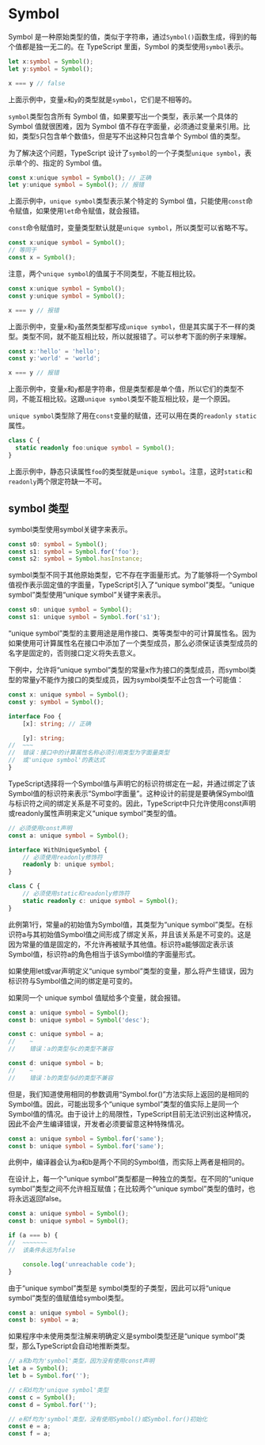 # Symbol

Symbol 是一种原始类型的值，类似于字符串，通过`Symbol()`函数生成，得到的每个值都是独一无二的。在 TypeScript 里面，Symbol 的类型使用`symbol`表示。

```typescript
let x:symbol = Symbol();
let y:symbol = Symbol();

x === y // false
```

上面示例中，变量`x`和`y`的类型就是`symbol`，它们是不相等的。

`symbol`类型包含所有 Symbol 值，如果要写出一个类型，表示某一个具体的 Symbol 值就很困难，因为 Symbol 值不存在字面量，必须通过变量来引用。比如，类型`5`只包含单个数值`5`，但是写不出这种只包含单个 Symbol 值的类型。

为了解决这个问题，TypeScript 设计了`symbol`的一个子类型`unique symbol`，表示单个的、指定的 Symbol 值。

```typescript
const x:unique symbol = Symbol(); // 正确
let y:unique symbol = Symbol(); // 报错
```

上面示例中，`unique symbol`类型表示某个特定的 Symbol 值，只能使用`const`命令赋值，如果使用`let`命令赋值，就会报错。

`const`命令赋值时，变量类型默认就是`unique symbol`，所以类型可以省略不写。

```typescript
const x:unique symbol = Symbol(); 
// 等同于
const x = Symbol();
```

注意，两个`unique symbol`的值属于不同类型，不能互相比较。

```typescript
const x:unique symbol = Symbol();
const y:unique symbol = Symbol();

x === y // 报错
```

上面示例中，变量`x`和`y`虽然类型都写成`unique symbol`，但是其实属于不一样的类型。类型不同，就不能互相比较，所以就报错了。可以参考下面的例子来理解。

```typescript
const x:'hello' = 'hello';
const y:'world' = 'world';

x === y // 报错
```

上面示例中，变量`x`和`y`都是字符串，但是类型都是单个值，所以它们的类型不同，不能互相比较。这跟`unique symbol`类型不能互相比较，是一个原因。

`unique symbol`类型除了用在`const`变量的赋值，还可以用在类的`readonly static`属性。

```typescript
class C {
  static readonly foo:unique symbol = Symbol();
}
```

上面示例中，静态只读属性`foo`的类型就是`unique symbol`。注意，这时`static`和`readonly`两个限定符缺一不可。

## symbol 类型

symbol类型使用symbol关键字来表示。

```typescript
const s0: symbol = Symbol();
const s1: symbol = Symbol.for('foo');
const s2: symbol = Symbol.hasInstance;
```

symbol类型不同于其他原始类型，它不存在字面量形式。为了能够将一个Symbol值视作表示固定值的字面量，TypeScript引入了“unique symbol”类型。“unique symbol”类型使用“unique symbol”关键字来表示。

```typescript
const s0: unique symbol = Symbol();
const s1: unique symbol = Symbol.for('s1');
```

“unique symbol”类型的主要用途是用作接口、类等类型中的可计算属性名。因为如果使用可计算属性名在接口中添加了一个类型成员，那么必须保证该类型成员的名字是固定的，否则接口定义将失去意义。

下例中，允许将“unique symbol”类型的常量x作为接口的类型成员，而symbol类型的常量y不能作为接口的类型成员，因为symbol类型不止包含一个可能值：

```typescript
const x: unique symbol = Symbol();
const y: symbol = Symbol();

interface Foo {
    [x]: string; // 正确

    [y]: string;
//  ~~~
//  错误：接口中的计算属性名称必须引用类型为字面量类型
//  或'unique symbol'的表达式
}
```

TypeScript选择将一个Symbol值与声明它的标识符绑定在一起，并通过绑定了该Symbol值的标识符来表示“Symbol字面量”。这种设计的前提是要确保Symbol值与标识符之间的绑定关系是不可变的。因此，TypeScript中只允许使用const声明或readonly属性声明来定义“unique symbol”类型的值。

```typescript
// 必须使用const声明
const a: unique symbol = Symbol();

interface WithUniqueSymbol {
    // 必须使用readonly修饰符
    readonly b: unique symbol;
}

class C {
    // 必须使用static和readonly修饰符
    static readonly c: unique symbol = Symbol();
}
```

此例第1行，常量a的初始值为Symbol值，其类型为“unique symbol”类型。在标识符a与其初始值Symbol值之间形成了绑定关系，并且该关系是不可变的。这是因为常量的值是固定的，不允许再被赋予其他值。标识符a能够固定表示该Symbol值，标识符a的角色相当于该Symbol值的字面量形式。

如果使用let或var声明定义“unique symbol”类型的变量，那么将产生错误，因为标识符与Symbol值之间的绑定是可变的。

如果同一个 unique symbol 值赋给多个变量，就会报错。

```typescript
const a: unique symbol = Symbol();
const b: unique symbol = Symbol('desc');

const c: unique symbol = a;
//    ~
//    错误：a的类型与c的类型不兼容

const d: unique symbol = b;
//    ~
//    错误：b的类型与d的类型不兼容
```

但是，我们知道使用相同的参数调用“Symbol.for()”方法实际上返回的是相同的Symbol值。因此，可能出现多个“unique symbol”类型的值实际上是同一个Symbol值的情况。由于设计上的局限性，TypeScript目前无法识别出这种情况，因此不会产生编译错误，开发者必须要留意这种特殊情况。

```typescript
const a: unique symbol = Symbol.for('same');
const b: unique symbol = Symbol.for('same'); 
```

此例中，编译器会认为a和b是两个不同的Symbol值，而实际上两者是相同的。

在设计上，每一个“unique symbol”类型都是一种独立的类型。在不同的“unique symbol”类型之间不允许相互赋值；在比较两个“unique symbol”类型的值时，也将永远返回false。

```typescript
const a: unique symbol = Symbol();
const b: unique symbol = Symbol();

if (a === b) {
//  ~~~~~~~
//  该条件永远为false

    console.log('unreachable code');
}
```

由于“unique symbol”类型是 symbol类型的子类型，因此可以将“unique symbol”类型的值赋值给symbol类型。

```typescript
const a: unique symbol = Symbol();
const b: symbol = a;
```

如果程序中未使用类型注解来明确定义是symbol类型还是“unique symbol”类型，那么TypeScript会自动地推断类型。

```typescript
// a和b均为'symbol'类型，因为没有使用const声明
let a = Symbol();
let b = Symbol.for('');

// c和d均为'unique symbol'类型
const c = Symbol();
const d = Symbol.for('');

// e和f均为'symbol'类型，没有使用Symbol()或Symbol.for()初始化
const e = a;
const f = a;
```
